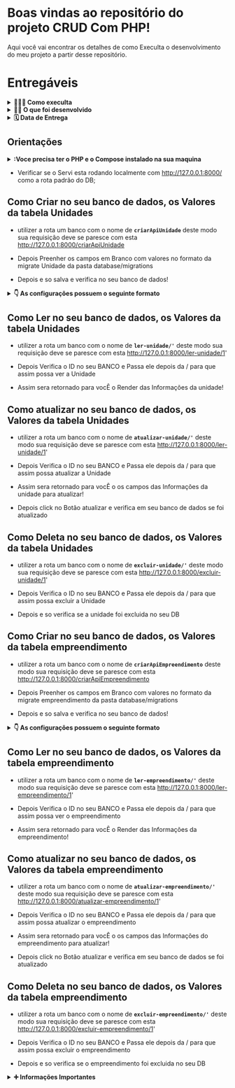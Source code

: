 # Boas vindas ao repositório do projeto CRUD Com PHP!

Aqui você vai encontrar os detalhes de como Execulta o desenvolvimento do meu projeto a partir desse repositório.

# Entregáveis

<details>
  <summary><strong>🤷🏽‍♀️ Como execulta</strong></summary><br />

Para execulta o meu projeto você deverá da um git Clone deste repositório.

</details>

<details>
  <summary><strong>👨‍💻 O que foi desenvolvido</strong></summary><br />

Hoje, no projeto **_PHP CRUD _**, Usei meus conhecimentos para revisar e consolidar **todos** os principais conceitos vistos até o momento.

## Desenvolvimento

Você devera cria sua api com o nome api no arquivo .env.

Tambem tera que execulta o comando no seu terminal "php artisan migrate" para subir sua migrate para seu banco de dados Alerta verifique se as tabelas foram criadas no seu banco!.

Depois comando no seu terminal "php artisan serve" para abrir seu servido web. e verifica as tabelas Unidade e Empreendimentos do seu banco de dados Estao renderizadas na tela do seu desktop.

</details>

<details>
  <summary><strong>🗓 Data de Entrega</strong></summary><br />

-   Serão `2` dias de praso para o projeto.
-   Data de entrega: `16/06/2022 03:00`.

</details>

## Orientações

<details>
  <summary><strong>:Voce precisa ter o PHP e o Compose instalado na sua maquina</strong></summary><br />
  verifique se o PHP esta instalado com o camando no seu terminal "php -v"
</details>

-   Verificar se o Servi esta rodando localmente com http://127.0.0.1:8000/ como a rota padrão do DB;

## Como Criar no seu banco de dados, os Valores da tabela Unidades

-   utilizer a rota um banco com o nome de **`criarApiUnidade`** deste modo sua requisição deve se paresce com esta http://127.0.0.1:8000/criarApiUnidade

-   Depois Preenher os campos em Branco com valores no formato da migrate Unidade da pasta database/migrations

-   Depois e so salva e verifica no seu banco de dados!

<details>
  <summary><strong>👇 As configurações possuem o seguinte formato</strong></summary><br />
            $table->integer('codigo');
            $table->integer('bloco');
            $table->decimal('valor');
            $table->string('status');
</details>

## Como Ler no seu banco de dados, os Valores da tabela Unidades

-   utilizer a rota um banco com o nome de **`ler-unidade/'`** deste modo sua requisição deve se paresce com esta http://127.0.0.1:8000/ler-unidade/1'

-   Depois Verifica o ID no seu BANCO e Passa ele depois da / para que assim possa ver a Unidade

-   Assim sera retornado para vocÊ o Render das Informações da unidade!

## Como atualizar no seu banco de dados, os Valores da tabela Unidades

-   utilizer a rota um banco com o nome de **`atualizar-unidade/'`** deste modo sua requisição deve se paresce com esta http://127.0.0.1:8000/ler-unidade/1'

-   Depois Verifica o ID no seu BANCO e Passa ele depois da / para que assim possa atualizar a Unidade

-   Assim sera retornado para vocÊ o os campos das Informações da unidade para atualizar!

-   Depois click no Botão atualizar e verifica em seu banco de dados se foi atualizado

## Como Deleta no seu banco de dados, os Valores da tabela Unidades

-   utilizer a rota um banco com o nome de **`excluir-unidade/'`** deste modo sua requisição deve se paresce com esta http://127.0.0.1:8000/excluir-unidade/1'

-   Depois Verifica o ID no seu BANCO e Passa ele depois da / para que assim possa excluir a Unidade

-   Depois e so verifica se a unidade foi excluida no seu DB

## Como Criar no seu banco de dados, os Valores da tabela empreendimento

-   utilizer a rota um banco com o nome de **`criarApiEmpreendimento`** deste modo sua requisição deve se paresce com esta http://127.0.0.1:8000/criarApiEmpreendimento

-   Depois Preenher os campos em Branco com valores no formato da migrate empreendimento da pasta database/migrations

-   Depois e so salva e verifica no seu banco de dados!

<details>
  <summary><strong>👇 As configurações possuem o seguinte formato</strong></summary><br />
            $table->integer('codigo');
            $table->string('nome');
            $table->string('localização');
            $table->string('previsão');
</details>

## Como Ler no seu banco de dados, os Valores da tabela empreendimento

-   utilizer a rota um banco com o nome de **`ler-empreendimento/'`** deste modo sua requisição deve se paresce com esta http://127.0.0.1:8000/ler-empreendimento/1'

-   Depois Verifica o ID no seu BANCO e Passa ele depois da / para que assim possa ver o empreendimento

-   Assim sera retornado para vocÊ o Render das Informações da empreendimento!

## Como atualizar no seu banco de dados, os Valores da tabela empreendimento

-   utilizer a rota um banco com o nome de **`atualizar-empreendimento/'`** deste modo sua requisição deve se paresce com esta http://127.0.0.1:8000/atualizar-empreendimento/1'

-   Depois Verifica o ID no seu BANCO e Passa ele depois da / para que assim possa atualizar o empreendimento

-   Assim sera retornado para vocÊ o os campos das Informações do empreendimento para atualizar!

-   Depois click no Botão atualizar e verifica em seu banco de dados se foi atualizado

## Como Deleta no seu banco de dados, os Valores da tabela empreendimento

-   utilizer a rota um banco com o nome de **`excluir-empreendimento/'`** deste modo sua requisição deve se paresce com esta http://127.0.0.1:8000/excluir-empreendimento/1'

-   Depois Verifica o ID no seu BANCO e Passa ele depois da / para que assim possa excluir o empreendimento

-   Depois e so verifica se o empreendimento foi excluida no seu DB

<details>
  <summary><strong>➕ Informações Importantes</strong></summary><br />

As migrations estão no caminho api/database/migrations:

O codigo da views estão no caminho api/resources/views com html:

O codigo dos GET/POST estão no caminho api/routes/web.php com todas a funções comentadas:

Espero que aproveitem o projeto me dando um feedback, Pois tive que me vira para apreender php pois nunca tinha programado em php, pois quero muito da meu melhor e apreender essa liguagem, o projeto foi feito com PHP Laravel

Gostou venha fala comigo meu email e samuellucas24383@gmail.com

esse projeto e pub se quiser implementa funçonalidades novas e so clonar o repositorio e eu mesmo me resposabilizo por atualiza-lo

</details>
